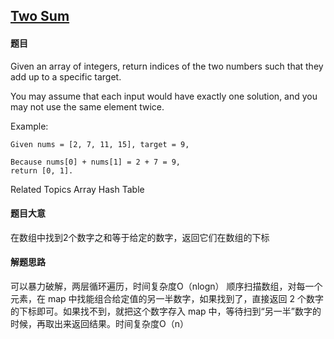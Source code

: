 ## [Two Sum](https://leetcode-cn.com/problems/two-sum/)

#### **题目**

 Given an array of integers, return indices of the two numbers such that they add up to a specific target. 

 You may assume that each input would have exactly one solution, and you may not use the same element twice. 

 Example: 

``` 
Given nums = [2, 7, 11, 15], target = 9,

Because nums[0] + nums[1] = 2 + 7 = 9,
return [0, 1].
``` 
 Related Topics Array Hash Table
 
 #### 题目大意
 在数组中找到2个数字之和等于给定的数字，返回它们在数组的下标
 
 #### 解题思路
 可以暴力破解，两层循环遍历，时间复杂度O（nlogn）
 顺序扫描数组，对每一个元素，在 map 中找能组合给定值的另一半数字，如果找到了，直接返回 2 个数字的下标即可。如果找不到，就把这个数字存入 map 中，等待扫到“另一半”数字的时候，再取出来返回结果。时间复杂度O（n）